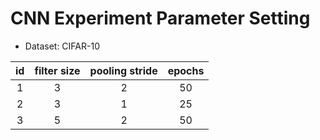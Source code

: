 # CNN Experiment Parameter Setting

* Dataset: CIFAR-10

| id  | filter size | pooling stride |  epochs |
| :-: | :---------: | :------------: | :-----: |
|  1  |      3      |        2       |    50   |
|  2  |      3      |        1       |    25   |
|  3  |      5      |        2       |    50   |

